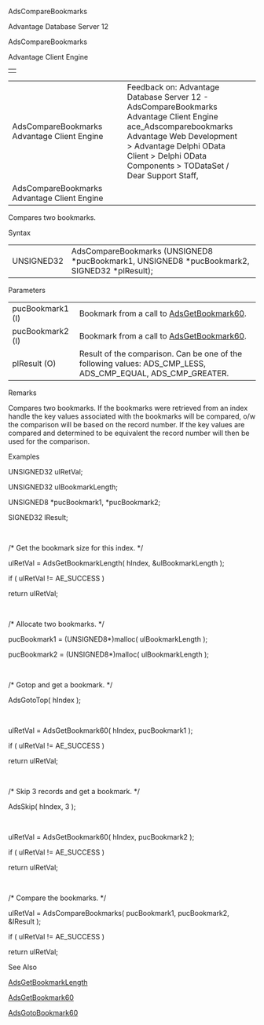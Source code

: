 AdsCompareBookmarks




Advantage Database Server 12  

AdsCompareBookmarks

Advantage Client Engine

|  |
| --- |
|  |

|  |  |  |  |  |
| --- | --- | --- | --- | --- |
| AdsCompareBookmarks  Advantage Client Engine |  |  | Feedback on: Advantage Database Server 12 - AdsCompareBookmarks Advantage Client Engine ace\_Adscomparebookmarks Advantage Web Development > Advantage Delphi OData Client > Delphi OData Components > TODataSet / Dear Support Staff, |  |
| AdsCompareBookmarks  Advantage Client Engine |  |  |  |  |

Compares two bookmarks.

Syntax

|  |  |
| --- | --- |
| UNSIGNED32 | AdsCompareBookmarks (UNSIGNED8 \*pucBookmark1,  UNSIGNED8 \*pucBookmark2,  SIGNED32 \*plResult); |

Parameters

|  |  |
| --- | --- |
| pucBookmark1 (I) | Bookmark from a call to [AdsGetBookmark60](ace_adsgetbookmark60.htm). |
| pucBookmark2 (I) | Bookmark from a call to [AdsGetBookmark60](ace_adsgotobookmark60.htm). |
| plResult (O) | Result of the comparison. Can be one of the following values: ADS\_CMP\_LESS, ADS\_CMP\_EQUAL, ADS\_CMP\_GREATER. |

Remarks

Compares two bookmarks. If the bookmarks were retrieved from an index handle the key values associated with the bookmarks will be compared, o/w the comparison will be based on the record number. If the key values are compared and determined to be equivalent the record number will then be used for the comparison.

Examples

UNSIGNED32 ulRetVal;

UNSIGNED32 ulBookmarkLength;

UNSIGNED8 \*pucBookmark1, \*pucBookmark2;

SIGNED32 lResult;

 

/\* Get the bookmark size for this index. \*/

ulRetVal = AdsGetBookmarkLength( hIndex, &ulBookmarkLength );

if ( ulRetVal != AE\_SUCCESS )

return ulRetVal;

 

/\* Allocate two bookmarks. \*/

pucBookmark1 = (UNSIGNED8\*)malloc( ulBookmarkLength );

pucBookmark2 = (UNSIGNED8\*)malloc( ulBookmarkLength );

 

/\* Gotop and get a bookmark. \*/

AdsGotoTop( hIndex );

 

ulRetVal = AdsGetBookmark60( hIndex, pucBookmark1 );

if ( ulRetVal != AE\_SUCCESS )

return ulRetVal;

 

/\* Skip 3 records and get a bookmark. \*/

AdsSkip( hIndex, 3 );

 

ulRetVal = AdsGetBookmark60( hIndex, pucBookmark2 );

if ( ulRetVal != AE\_SUCCESS )

return ulRetVal;

 

/\* Compare the bookmarks. \*/

ulRetVal = AdsCompareBookmarks( pucBookmark1, pucBookmark2, &lResult );

if ( ulRetVal != AE\_SUCCESS )

return ulRetVal;

See Also

[AdsGetBookmarkLength](ace_adsgetbookmarklength.htm)

[AdsGetBookmark60](ace_adsgetbookmark60.htm)

[AdsGotoBookmark60](ace_adsgotobookmark60.htm)